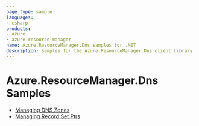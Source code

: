 ```yaml
---
page_type: sample
languages:
- csharp
products:
- azure
- azure-resource-manager
name: Azure.ResourceManager.Dns samples for .NET
description: Samples for the Azure.ResourceManager.Dns client library
---
```


# Azure.ResourceManager.Dns Samples

- [Managing DNS Zones](https://github.com/dvbb/azure-sdk-for-net/blob/dvbb-mgmt-track2-dns-2/sdk/dns/Azure.ResourceManager.Dns/samples/Sample1_ManagingDNSZones.md)
- [Managing Record Set Ptrs](https://github.com/dvbb/azure-sdk-for-net/blob/dvbb-mgmt-track2-dns-2/sdk/dns/Azure.ResourceManager.Dns/samples/Sample2_ManagingRecordSetPtrs.md)
